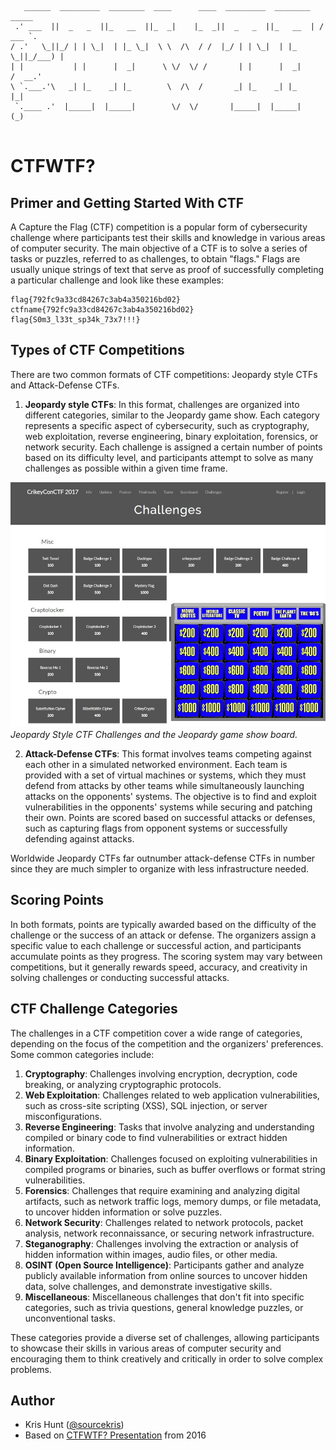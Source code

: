 ```
   ______  _________  ________  ____      ____  _________  ________   _____   
 .' ___  ||  _   _  ||_   __  ||_  _|    |_  _||  _   _  ||_   __  | / ___ `. 
/ .'   \_||_/ | | \_|  | |_ \_|  \ \  /\  / /  |_/ | | \_|  | |_ \_||_/___) | 
| |           | |      |  _|      \ \/  \/ /       | |      |  _|     /  __.' 
\ `.___.'\   _| |_    _| |_        \  /\  /       _| |_    _| |_      |_|     
 `.____ .'  |_____|  |_____|        \/  \/       |_____|  |_____|     (_)     
                                                                              
```

# CTFWTF?
## Primer and Getting Started With CTF

A Capture the Flag (CTF) competition is a popular form of cybersecurity challenge where participants test their skills and knowledge in various areas of computer security. The main objective of a CTF is to solve a series of tasks or puzzles, referred to as challenges, to obtain "flags." Flags are usually unique strings of text that serve as proof of successfully completing a particular challenge and look like these examples:

```
flag{792fc9a33cd84267c3ab4a350216bd02}
ctfname{792fc9a33cd84267c3ab4a350216bd02}
flag{S0m3_l33t_sp34k_73x7!!!}
```

## Types of CTF Competitions

There are two common formats of CTF competitions: Jeopardy style CTFs and Attack-Defense CTFs.

1. **Jeopardy style CTFs**: In this format, challenges are organized into different categories, similar to the Jeopardy game show. Each category represents a specific aspect of cybersecurity, such as cryptography, web exploitation, reverse engineering, binary exploitation, forensics, or network security. Each challenge is assigned a certain number of points based on its difficulty level, and participants attempt to solve as many challenges as possible within a given time frame. 

![Jeopardy CTF](jeopardyctf.png)
*Jeopardy Style CTF Challenges and the Jeopardy game show board.*

2. **Attack-Defense CTFs**: This format involves teams competing against each other in a simulated networked environment. Each team is provided with a set of virtual machines or systems, which they must defend from attacks by other teams while simultaneously launching attacks on the opponents' systems. The objective is to find and exploit vulnerabilities in the opponents' systems while securing and patching their own. Points are scored based on successful attacks or defenses, such as capturing flags from opponent systems or successfully defending against attacks.

Worldwide Jeopardy CTFs far outnumber attack-defense CTFs in number since they are much simpler to organize with less infrastructure needed.

## Scoring Points

In both formats, points are typically awarded based on the difficulty of the challenge or the success of an attack or defense. The organizers assign a specific value to each challenge or successful action, and participants accumulate points as they progress. The scoring system may vary between competitions, but it generally rewards speed, accuracy, and creativity in solving challenges or conducting successful attacks.

## CTF Challenge Categories

The challenges in a CTF competition cover a wide range of categories, depending on the focus of the competition and the organizers' preferences. Some common categories include:

1. **Cryptography**: Challenges involving encryption, decryption, code breaking, or analyzing cryptographic protocols.
2. **Web Exploitation**: Challenges related to web application vulnerabilities, such as cross-site scripting (XSS), SQL injection, or server misconfigurations.
3. **Reverse Engineering**: Tasks that involve analyzing and understanding compiled or binary code to find vulnerabilities or extract hidden information.
4. **Binary Exploitation**: Challenges focused on exploiting vulnerabilities in compiled programs or binaries, such as buffer overflows or format string vulnerabilities.
5. **Forensics**: Challenges that require examining and analyzing digital artifacts, such as network traffic logs, memory dumps, or file metadata, to uncover hidden information or solve puzzles.
6. **Network Security**: Challenges related to network protocols, packet analysis, network reconnaissance, or securing network infrastructure.
7. **Steganography**: Challenges involving the extraction or analysis of hidden information within images, audio files, or other media.
8. **OSINT (Open Source Intelligence)**: Participants gather and analyze publicly available information from online sources to uncover hidden data, solve challenges, and demonstrate investigative skills.
9. **Miscellaneous**: Miscellaneous challenges that don't fit into specific categories, such as trivia questions, general knowledge puzzles, or unconventional tasks.

These categories provide a diverse set of challenges, allowing participants to showcase their skills in various areas of computer security and encouraging them to think creatively and critically in order to solve complex problems.

## Author

* Kris Hunt ([@sourcekris](https://github.com/sourcekris))
* Based on [CTFWTF? Presentation](CTFWTF-PlatypusCon1.pdf) from 2016


